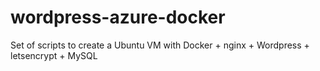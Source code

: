 # wordpress-azure-docker
Set of scripts to create a Ubuntu VM with Docker + nginx + Wordpress + letsencrypt + MySQL
